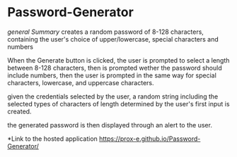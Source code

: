 # Password-Generator
*general Summary*
creates a random password of 8-128 characters, containing the user's choice of upper/lowercase, special characters and numbers

When the Generate button is clicked,
the user is prompted to select a length between 8-128 characters,
then is prompted wether the password should include numbers,
then the user is prompted in the same way for special characters,
lowercase, and uppercase characters.

given the credentials selected by the user,
a random string including the selected types of characters of length determined by the 
user's first input is created.

the generated password is then displayed through an alert to the user.

*Link to the hosted application
https://prox-e.github.io/Password-Generator/

